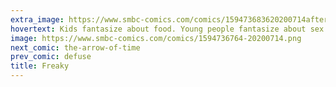 ```yaml
---
extra_image: https://www.smbc-comics.com/comics/159473683620200714after.png
hovertext: Kids fantasize about food. Young people fantasize about sex. Adults fantasize about time.
image: https://www.smbc-comics.com/comics/1594736764-20200714.png
next_comic: the-arrow-of-time
prev_comic: defuse
title: Freaky
---
```


